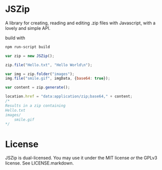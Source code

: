 JSZip
=====

A library for creating, reading and editing .zip files with Javascript, with a
lovely and simple API.

build with

```bash
npm run-script build
```

```javascript
var zip = new JSZip();

zip.file("Hello.txt", "Hello World\n");

var img = zip.folder("images");
img.file("smile.gif", imgData, {base64: true});

var content = zip.generate();

location.href = "data:application/zip;base64," + content;
/*
Results in a zip containing
Hello.txt
images/
    smile.gif
*/
```

License
=======

JSZip is dual-licensed. You may use it under the MIT license *or* the GPLv3
license. See LICENSE.markdown.
